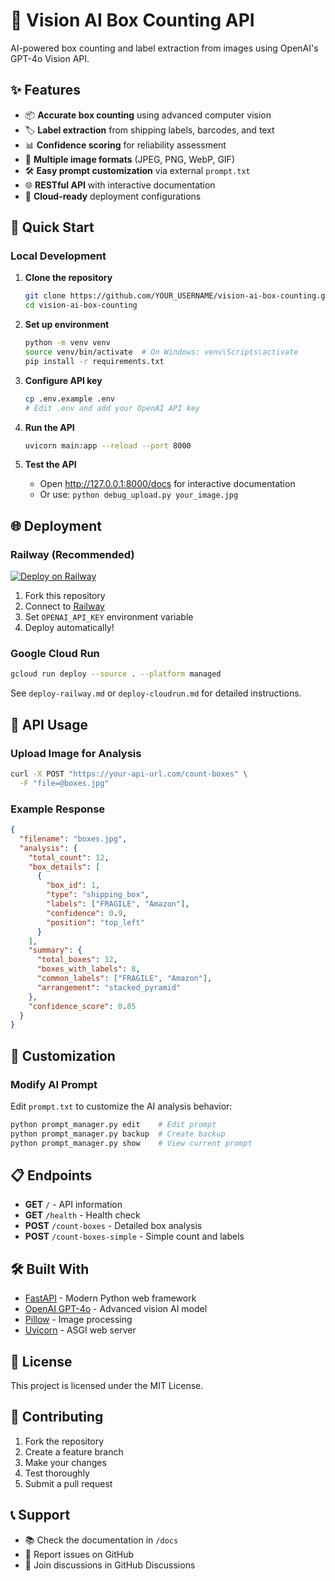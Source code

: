 # 🤖 Vision AI Box Counting API

AI-powered box counting and label extraction from images using OpenAI's GPT-4o Vision API.

## ✨ Features

- 📦 **Accurate box counting** using advanced computer vision
- 🏷️ **Label extraction** from shipping labels, barcodes, and text
- 📊 **Confidence scoring** for reliability assessment
- 🔄 **Multiple image formats** (JPEG, PNG, WebP, GIF)
- 🛠️ **Easy prompt customization** via external `prompt.txt`
- 🌐 **RESTful API** with interactive documentation
- 🚀 **Cloud-ready** deployment configurations

## 🚀 Quick Start

### Local Development

1. **Clone the repository**
   ```bash
   git clone https://github.com/YOUR_USERNAME/vision-ai-box-counting.git
   cd vision-ai-box-counting
   ```

2. **Set up environment**
   ```bash
   python -m venv venv
   source venv/bin/activate  # On Windows: venv\Scripts\activate
   pip install -r requirements.txt
   ```

3. **Configure API key**
   ```bash
   cp .env.example .env
   # Edit .env and add your OpenAI API key
   ```

4. **Run the API**
   ```bash
   uvicorn main:app --reload --port 8000
   ```

5. **Test the API**
   - Open http://127.0.0.1:8000/docs for interactive documentation
   - Or use: `python debug_upload.py your_image.jpg`

## 🌐 Deployment

### Railway (Recommended)
[![Deploy on Railway](https://railway.app/button.svg)](https://railway.app/new/template)

1. Fork this repository
2. Connect to [Railway](https://railway.app)
3. Set `OPENAI_API_KEY` environment variable
4. Deploy automatically!

### Google Cloud Run
```bash
gcloud run deploy --source . --platform managed
```

See `deploy-railway.md` or `deploy-cloudrun.md` for detailed instructions.

## 📖 API Usage

### Upload Image for Analysis
```bash
curl -X POST "https://your-api-url.com/count-boxes" \
  -F "file=@boxes.jpg"
```

### Example Response
```json
{
  "filename": "boxes.jpg",
  "analysis": {
    "total_count": 12,
    "box_details": [
      {
        "box_id": 1,
        "type": "shipping_box",
        "labels": ["FRAGILE", "Amazon"],
        "confidence": 0.9,
        "position": "top_left"
      }
    ],
    "summary": {
      "total_boxes": 12,
      "boxes_with_labels": 8,
      "common_labels": ["FRAGILE", "Amazon"],
      "arrangement": "stacked_pyramid"
    },
    "confidence_score": 0.85
  }
}
```

## 🔧 Customization

### Modify AI Prompt
Edit `prompt.txt` to customize the AI analysis behavior:

```bash
python prompt_manager.py edit    # Edit prompt
python prompt_manager.py backup  # Create backup
python prompt_manager.py show    # View current prompt
```

## 📋 Endpoints

- **GET** `/` - API information
- **GET** `/health` - Health check
- **POST** `/count-boxes` - Detailed box analysis
- **POST** `/count-boxes-simple` - Simple count and labels

## 🛠️ Built With

- [FastAPI](https://fastapi.tiangolo.com/) - Modern Python web framework
- [OpenAI GPT-4o](https://openai.com/) - Advanced vision AI model
- [Pillow](https://python-pillow.org/) - Image processing
- [Uvicorn](https://www.uvicorn.org/) - ASGI web server

## 📄 License

This project is licensed under the MIT License.

## 🤝 Contributing

1. Fork the repository
2. Create a feature branch
3. Make your changes
4. Test thoroughly
5. Submit a pull request

## 📞 Support

- 📚 Check the documentation in `/docs`
- 🐛 Report issues on GitHub
- 💬 Join discussions in GitHub Discussions